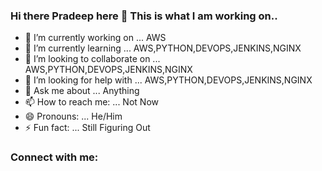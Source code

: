 ### Hi there Pradeep here 👋 This is what I am working on..


- 🔭 I’m currently working on ... AWS
- 🌱 I’m currently learning ... AWS,PYTHON,DEVOPS,JENKINS,NGINX
- 👯 I’m looking to collaborate on ... AWS,PYTHON,DEVOPS,JENKINS,NGINX
- 🤔 I’m looking for help with ... AWS,PYTHON,DEVOPS,JENKINS,NGINX
- 💬 Ask me about ... Anything
- 📫 How to reach me: ... Not Now
- 😄 Pronouns: ... He/Him
- ⚡ Fun fact: ... Still Figuring Out

### Connect with me:

